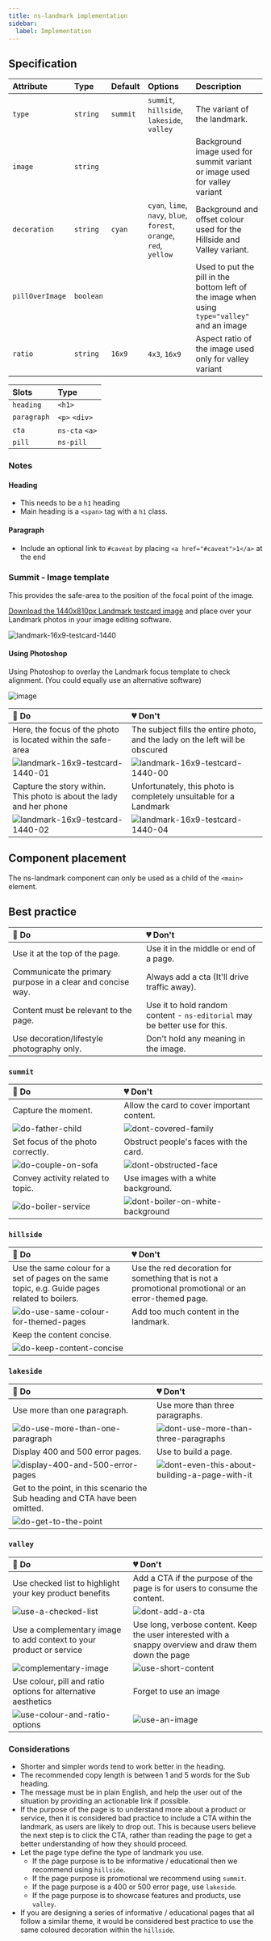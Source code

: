 ```yaml
---
title: ns-landmark implementation
sidebar:
  label: Implementation
---
```


## Specification

| Attribute | Type | Default | Options | Description |
| :--- | :--- | :--- | :--- | :--- |
| `type` | `string` | `summit` | `summit`, `hillside`, `lakeside`, `valley` | The variant of the landmark. |
| `image` | `string` |  |  | Background image used for summit variant or image used for valley variant |
| `decoration` | `string` | `cyan` | `cyan`, `lime`, `navy`, `blue`, `forest`, `orange`, `red`, `yellow` | Background and offset colour used for the Hillside and Valley variant. |
| `pillOverImage` | `boolean` |  |  | Used to put the pill in the bottom left of the image when using `type="valley"` and an image |
| `ratio` | `string` | `16x9` | `4x3`, `16x9` | Aspect ratio of the image used only for valley variant |

| Slots | Type |
| :--- | :--- |
| `heading` | `<h1>` |
| `paragraph` | `<p>` `<div>` |
| `cta` | `ns-cta` `<a>`  |
| `pill` | `ns-pill` |

### Notes

#### Heading

* This needs to be a `h1` heading
* Main heading is a `<span>` tag with a `h1` class.

#### Paragraph

* Include an optional link to `#caveat` by placing `<a href="#caveat">1</a>` at the end

### Summit - Image template

This provides the safe-area to the position of the focal point of the image.

[Download the 1440x810px Landmark testcard image](./images/summit-testcard.png) and place over your Landmark photos in your image editing software.

![landmark-16x9-testcard-1440](./images/summit-testcard.png)

#### Using Photoshop

Using Photoshop to overlay the Landmark focus template to check alignment. (You could equally use an alternative software)

![image](./images/photoshop-template.webp)

| 💚 Do | 💔 Don't |
| :--- | :--- |
| Here, the focus of the photo is located within the safe-area | The subject fills the entire photo, and the lady on the left will be obscured |
| ![landmark-16x9-testcard-1440-01](./images/best-practice-do1-photo.webp) | ![landmark-16x9-testcard-1440-00](./images/best-practice-dont1-photo.webp) |
| Capture the story within. This photo is about the lady and her phone | Unfortunately, this photo is completely unsuitable for a Landmark |
| ![landmark-16x9-testcard-1440-02](./images/best-practice-do2-photo.webp) | ![landmark-16x9-testcard-1440-04](./images/best-practice-dont2-photo.webp) |

## Component placement

The ns-landmark component can only be used as a child of the `<main>` element.

## Best practice

| 💚 Do | 💔 Don't |
| :--- | :--- |
| Use it at the top of the page. | Use it in the middle or end of a page. |
| Communicate the primary purpose in a clear and concise way. | Always add a cta (It'll drive traffic away). |
| Content must be relevant to the page. | Use it to hold random content - `ns-editorial` may be better use for this. |
| Use decoration/lifestyle photography only. | Don't hold any meaning in the image. |

### `summit`

| 💚 Do | 💔 Don't |
| :--- | :--- |
| Capture the moment. | Allow the card to cover important content. |
| ![do-father-child](./images/best-practice-do1-summit.webp) | ![dont-covered-family](./images/best-practice-dont1-summit.webp) |
| Set focus of the photo correctly. | Obstruct people's faces with the card. |
| ![do-couple-on-sofa](./images/best-practice-do2-summit.webp) | ![dont-obstructed-face](./images/best-practice-dont2-summit.webp) |
| Convey activity related to topic. | Use images with a white background. |
| ![do-boiler-service](./images/best-practice-do3-summit.webp) | ![dont-boiler-on-white-background](./images/best-practice-dont3-summit.webp) |

### `hillside`

| 💚 Do | 💔 Don't |
| :--- | :--- |
| Use the same colour for a set of pages on the same topic, e.g. Guide pages related to boilers. | Use the red decoration for something that is not a promotional promotional or an error-themed page. |
| ![do-use-same-colour-for-themed-pages](./images/best-practice-do1-hillside.webp) | Add too much content in the landmark. |
| Keep the content concise. |  |
| ![do-keep-content-concise](./images/best-practice-do2-hillside.webp) |  |

### `lakeside`

| 💚 Do | 💔 Don't |
| :--- | :--- |
| Use more than one paragraph. | Use more than three paragraphs. |
| ![do-use-more-than-one-paragraph](./images/best-practice-do1-lakeside.webp) | ![dont-use-more-than-three-paragraphs](./images/best-practice-dont1-lakeside.webp) |
| Display 400 and 500 error pages. | Use to build a page. |
| ![display-400-and-500-error-pages](./images/best-practice-do2-lakeside.webp) | ![dont-even-this-about-building-a-page-with-it](./images/best-practice-dont2-lakeside.webp) |
| Get to the point, in this scenario the Sub heading and CTA have been omitted. |  |
| ![do-get-to-the-point](./images/best-practice-do3-lakeside.webp) |  |

### `valley`

| 💚 Do | 💔 Don't |
| :--- | :--- |
| Use checked list to highlight your key product benefits | Add a CTA if the purpose of the page is for users to consume the content. |
| ![use-a-checked-list](./images/best-practice-do1-valley.webp) | ![dont-add-a-cta](./images/best-practice-dont1-valley.webp) |
| Use a complementary image to add context to your product or service | Use long, verbose content. Keep the user interested with a snappy overview and draw them down the page |
| ![complementary-image](./images/best-practice-do2-valley.webp) | ![use-short-content](./images/best-practice-dont2-valley.webp) |
| Use colour, pill and ratio options for alternative aesthetics | Forget to use an image |
| ![use-colour-and-ratio-options](./images/best-practice-do3-valley.webp) | ![use-an-image](./images/best-practice-dont3-valley.webp) |

### Considerations

* Shorter and simpler words tend to work better in the heading.
* The recommended copy length is between 1 and 5 words for the Sub heading.
* The message must be in plain English, and help the user out of the situation by providing an actionable link if possible.
* If the purpose of the page is to understand more about a product or service, then it is considered bad practice to include a CTA within the landmark, as users are likely to drop out. This is because users believe the next step is to click the CTA, rather than reading the page to get a better understanding of how they should proceed.
* Let the page type define the type of landmark you use.
  * If the page purpose is to be informative / educational then we recommend using `hillside`.
  * If the page purpose is promotional we recommend using `summit`.
  * If the page purpose is a 400 or 500 error page, use `lakeside`.
  * If the page purpose is to showcase features and products, use `valley`.
* If you are designing a series of informative / educational pages that all follow a similar theme, it would be considered best practice to use the same coloured decoration within the `hillside`.
